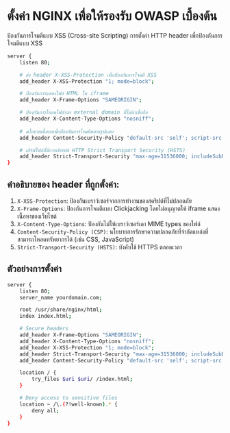 # ตั้งค่า NGINX เพื่อให้รองรับ OWASP เบื้องต้น
ป้องกันการโจมตีแบบ XSS (Cross-site Scripting) การตั้งค่า HTTP header เพื่อป้องกันการโจมตีแบบ XSS
```bash
server {
    listen 80;

    # ส่ง header X-XSS-Protection เพื่อป้องกันการโจมตี XSS
    add_header X-XSS-Protection "1; mode=block";

    # ป้องกันการแสดงไฟล์ HTML ใน iframe
    add_header X-Frame-Options "SAMEORIGIN";

    # ป้องกันการโหลดไฟล์จาก external domain ที่ไม่น่าเชื่อถือ
    add_header X-Content-Type-Options "nosniff";
    
    # นโยบายเนื้อหาเพื่อป้องกันการโจมตีหลายรูปแบบ
    add_header Content-Security-Policy "default-src 'self'; script-src 'self'; style-src 'self'; img-src 'self' data:; font-src 'self'; object-src 'none'; frame-ancestors 'self';";

    # เสิร์ฟไฟล์ที่มีการเข้ารหัส HTTP Strict Transport Security (HSTS)
    add_header Strict-Transport-Security "max-age=31536000; includeSubDomains; preload" always;
}
```

## คำอธิบายของ header ที่ถูกตั้งค่า:
1. `X-XSS-Protection`: ป้องกันเบราว์เซอร์จากการทำงานของสคริปต์ที่ไม่ปลอดภัย
2. `X-Frame-Options`: ป้องกันการโจมตีแบบ Clickjacking โดยไม่อนุญาตให้ iframe แสดงเนื้อหาของเว็บไซต์
3. `X-Content-Type-Options`: ป้องกันไม่ให้เบราว์เซอร์เดา MIME types ของไฟล์
4. `Content-Security-Policy (CSP)`: นโยบายการรักษาความปลอดภัยที่จำกัดแหล่งที่สามารถโหลดทรัพยากรได้ (เช่น CSS, JavaScript)
5. `Strict-Transport-Security (HSTS)`: บังคับใช้ HTTPS ตลอดเวลา

## ตัวอย่างการตั้งค่า
```bash
server {
    listen 80;
    server_name yourdomain.com;

    root /usr/share/nginx/html;
    index index.html;

    # Secure headers
    add_header X-Frame-Options "SAMEORIGIN";
    add_header X-Content-Type-Options "nosniff";
    add_header X-XSS-Protection "1; mode=block";
    add_header Strict-Transport-Security "max-age=31536000; includeSubDomains; preload" always;
    add_header Content-Security-Policy "default-src 'self'; script-src 'self'; style-src 'self'; object-src 'none';";

    location / {
        try_files $uri $uri/ /index.html;
    }

    # Deny access to sensitive files
    location ~ /\.(?!well-known).* {
        deny all;
    }
}
```
